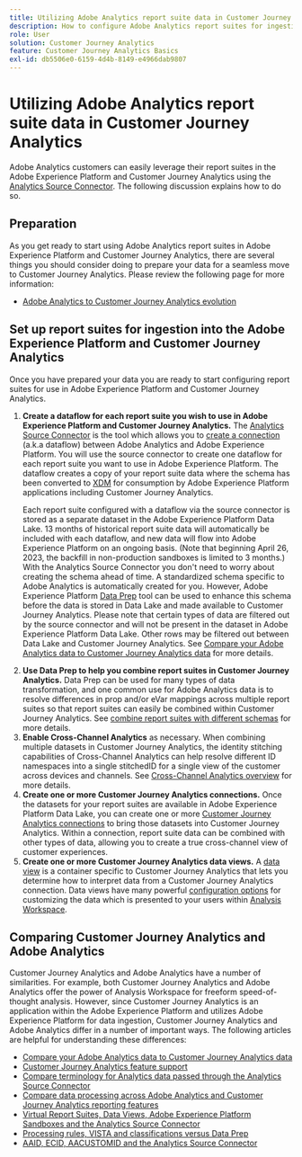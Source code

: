 ```yaml
---
title: Utilizing Adobe Analytics report suite data in Customer Journey Analytics
description: How to configure Adobe Analytics report suites for ingestion into Adobe Experience Platform and Customer Journey Analytics
role: User
solution: Customer Journey Analytics
feature: Customer Journey Analytics Basics
exl-id: db5506e0-6159-4d4b-8149-e4966dab9807
---
```

# Utilizing Adobe Analytics report suite data in Customer Journey Analytics

Adobe Analytics customers can easily leverage their report suites in the Adobe Experience Platform and Customer Journey Analytics using the [Analytics Source Connector](https://experienceleague.adobe.com/docs/experience-platform/sources/connectors/adobe-applications/analytics.html?lang=en). The following discussion explains how to do so.

## Preparation

As you get ready to start using Adobe Analytics report suites in Adobe Experience Platform and Customer Journey Analytics, there are several things you should consider doing to prepare your data for a seamless move to Customer Journey Analytics. Please review the following page for more information:

* [Adobe Analytics to Customer Journey Analytics evolution](/help/getting-started/aa-to-cja.md)

## Set up report suites for ingestion into the Adobe Experience Platform and Customer Journey Analytics

Once you have prepared your data you are ready to start configuring report suites for use in Adobe Experience Platform and Customer Journey Analytics. 

1. **Create a dataflow for each report suite you wish to use in Adobe Experience Platform and Customer Journey Analytics.** The [Analytics Source Connector](https://experienceleague.adobe.com/docs/experience-platform/sources/connectors/adobe-applications/analytics.html?lang=en) is the tool which allows you to [create a connection](/help/connections/create-connection.md) (a.k.a dataflow) between Adobe Analytics and Adobe Experience Platform. You will use the source connector to create one dataflow for each report suite you want to use in Adobe Experience Platform. The dataflow creates a copy of your report suite data where the schema has been converted to  [XDM](https://experienceleague.adobe.com/docs/platform-learn/tutorials/schemas/schemas-and-experience-data-model.html?lang=en) for consumption by Adobe Experience Platform applications including Customer Journey Analytics.<p>Each report suite configured with a dataflow via the source connector is stored as a separate dataset in the Adobe Experience Platform Data Lake. 13 months of historical report suite data will automatically be included with each dataflow, and new data will flow into Adobe Experience Platform on an ongoing basis. (Note that beginning April 26, 2023, the backfill in non-production sandboxes is limited to 3 months.) With the Analytics Source Connector you don't need to worry about creating the schema ahead of time. A standardized schema specific to Adobe Analytics is automatically created for you. However, Adobe Experience Platform [Data Prep](https://experienceleague.adobe.com/docs/experience-platform/data-prep/home.html?lang=en) tool can be used to enhance this schema before the data is stored in Data Lake and made available to Customer Journey Analytics. Please note that certain types of data are filtered out by the source connector and will not be present in the dataset in Adobe Experience Platform Data Lake. Other rows may be filtered out between Data Lake and Customer Journey Analytics. See [Compare your Adobe Analytics data to Customer Journey Analytics data](/help/troubleshooting/compare.md) for more details.
1. **Use Data Prep to help you combine report suites in Customer Journey Analytics.** Data Prep can be used for many types of data transformation, and one common use for Adobe Analytics data is to resolve differences in prop and/or eVar mappings across multiple report suites so that report suites can easily be combined within Customer Journey Analytics. See [combine report suites with different schemas](/help/use-cases/aa-data/combine-report-suites.md) for more details.
1. **Enable Cross-Channel Analytics** as necessary. When combining multiple datasets in Customer Journey Analytics, the identity stitching capabilities of Cross-Channel Analytics can help resolve different ID namespaces into a single stitchedID for a single view of the customer across devices and channels. See [Cross-Channel Analytics overview](/help/cca/overview.md) for more details.
1. **Create one or more Customer Journey Analytics connections.** Once the datasets for your report suites are available in Adobe Experience Platform Data Lake, you can create one or more [Customer Journey Analytics connections](/help/connections/overview.md) to bring those datasets into Customer Journey Analytics. Within a connection, report suite data can be combined with other types of data, allowing you to create a true cross-channel view of customer experiences.
1. **Create one or more Customer Journey Analytics data views.** A [data view](/help/data-views/data-views.md) is a container specific to Customer Journey Analytics that lets you determine how to interpret data from a Customer Journey Analytics connection. Data views have many powerful [configuration options](/help/data-views/create-dataview.md) for customizing the data which is presented to your users within [Analysis Workspace](/help/analysis-workspace/home.md).

## Comparing Customer Journey Analytics and Adobe Analytics

Customer Journey Analytics and Adobe Analytics have a number of similarities. For example, both Customer Journey Analytics and Adobe Analytics offer the power of Analysis Workspace for freeform speed-of-thought analysis. However, since Customer Journey Analytics is an application within the Adobe Experience Platform and utilizes Adobe Experience Platform for data ingestion, Customer Journey Analytics and Adobe Analytics differ in  a number of important ways. The following articles are helpful for understanding these differences:

* [Compare your Adobe Analytics data to Customer Journey Analytics data](/help/troubleshooting/compare.md)
* [Customer Journey Analytics feature support](/help/getting-started/aa-vs-cja/cja-aa.md)
* [Compare terminology for Analytics data passed through the Analytics Source Connector](/help/getting-started/aa-vs-cja/terminology.md)
* [Compare data processing across Adobe Analytics and Customer Journey Analytics reporting features](/help/getting-started/aa-vs-cja/data-processing-comparisons.md)
* [Virtual Report Suites, Data Views, Adobe Experience Platform Sandboxes and the Analytics Source Connector](/help/getting-started/aa-vs-cja/vrs-dataview-sandbox-adc.md)
* [Processing rules, VISTA and classifications versus Data Prep](/help/getting-started/aa-vs-cja/pr-vista-dataprep.md)
* [AAID, ECID, AACUSTOMID and the Analytics Source Connector](/help/getting-started/aa-vs-cja/aaid-ecid-adc.md)
